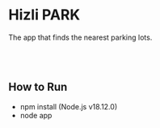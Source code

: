  # Hizli PARK
The app that finds the nearest parking lots.


</br></br>

## How to Run </br>

* npm install (Node.js v18.12.0)
* node app



</br></br>

<img alt="" src="https://github.com/ozgunbos/Hizli-PARK/blob/main/1.jpeg">
<img alt="" src="https://github.com/ozgunbos/Hizli-PARK/blob/main/2.jpeg">
<img alt="" src="https://github.com/ozgunbos/Hizli-PARK/blob/main/3.jpeg">
